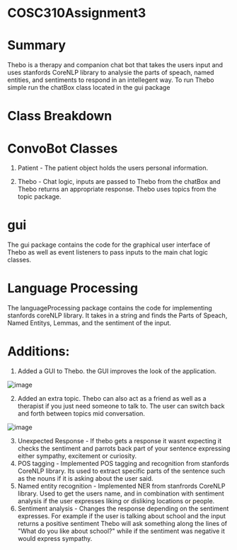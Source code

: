 # COSC310Assignment3

# Summary
Thebo is a therapy and companion chat bot that takes the users input and uses stanfords CoreNLP library to analysie the parts of speach, named entities, and sentiments to respond in an intellegent way. To run Thebo simple run the chatBox class located in the gui package

# Class Breakdown

# ConvoBot Classes
1) Patient - The patient object holds the users personal information.

2) Thebo - Chat logic, inputs are passed to Thebo from the chatBox and Thebo returns an appropriate response. Thebo uses topics from the topic package.

# gui
The gui package contains the code for the graphical user interface of Thebo as well as event listeners to pass inputs to the main chat logic classes.

# Language Processing
The languageProcessing package contains the code for implementing stanfords coreNLP library. It takes in a string and finds the Parts of Speach, Named Entitys, Lemmas, and the sentiment of the input.

# Additions:
1) Added a GUI to Thebo. the GUI improves the look of the application.

![image](https://user-images.githubusercontent.com/43254182/55665565-f5dd4080-57f6-11e9-9527-c970cc6870d7.png)

2) Added an extra topic. Thebo can also act as a friend as well as a therapist if you just need someone to talk to. The user can switch back and forth between topics mid conversation.

![image](https://user-images.githubusercontent.com/43254182/55665619-d0046b80-57f7-11e9-9da8-9f53e03cedf6.png)


3) Unexpected Response - If thebo gets a response it wasnt expecting it checks the sentiment and parrots back part of your sentence expressing either sympathy, excitement or curiosity.
4) POS tagging - Implemented POS tagging and recognition from stanfords CoreNLP library. Its used to extract specific parts of the sentence such as the nouns if it is asking about the user said.
5) Named entity recognition - Implemented NER from stanfrords CoreNLP library. Used to get the users name, and in combination with sentiment analysis if the user expresses liking or disliking locations or people.
6) Sentiment analysis - Changes the response depending on the sentiment expresses. For example if the user is talking about school and the input returns a positive sentiment Thebo will ask something along the lines of "What do you like about school?" while if the sentiment was negative it would express sympathy.
